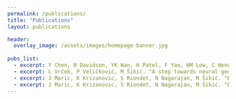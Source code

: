```yaml
---
permalink: /publications/
title: "Publications"
layout: publications

header:
  overlay_image: /assets/images/homepage-banner.jpg
  
pubs_list:
  - excerpt: Y Chen, N Davidson, YK Wan, H Patel, F Yao, HM Low, C Hendra et al. "A systematic benchmark of Nanopore long read RNA sequencing for transcript level analysis in human cell lines" bioRxiv. 2021
  - excerpt: L Vrček, P Veličković, M Šikić. "A step towards neural genome assembly" arXiv preprint arXiv:2011.05013. 2020
  - excerpt: J Maric, K Krizanovic, S Riondet, N Nagarajan, M Šikić. "Benchmarking metagenomic classification tools for long-read sequencing data" bioRxiv. 2020
  - excerpt: J Maric, K Krizanovic, S Riondet, N Nagarajan, M Šikić. "Benchmarking metagenomic classification tools for long-read sequencing data" bioRxiv. 2020
---
```

